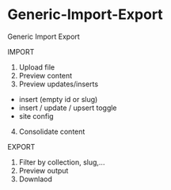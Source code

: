 # Generic-Import-Export
Generic Import Export

IMPORT
1. Upload file
2. Preview content
3. Preview updates/inserts
  - insert (empty id or slug)
  - insert / update / upsert toggle
  - site config
4. Consolidate content

EXPORT
1. Filter by collection, slug,...
2. Preview output
3. Downlaod



